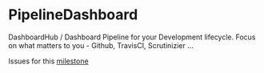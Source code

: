 # PipelineDashboard

DashboardHub / Dashboard Pipeline for your Development lifecycle. Focus on what matters to you - Github, TravisCI, Scrutinizier ...

Issues for this [milestone](https://github.com/DashboardHub/PipelineDashboard/issues?q=is%3Aopen+is%3Aissue+milestone%3A%22v0.3%3A+MicroService+Architecture%22)
